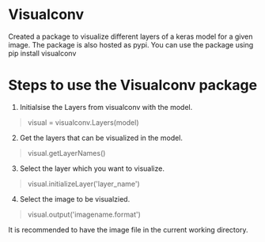 # Visualconv
Created a package to visualize different layers of a keras model for a given image. The package is also hosted as pypi. You can use the package using pip install visualconv

# Steps to use the Visualconv package
1. Initialsise the Layers from visualconv with the model.
> visual = visualconv.Layers(model)
2. Get the layers that can be visualized in the model.
> visual.getLayerNames()
3. Select the layer which you want to visualize.
>visual.initializeLayer('layer_name')
4. Select the image to be visualzied.
>visual.output('imagename.format')
 
 
 
It is recommended to have the image file in the current working directory.

